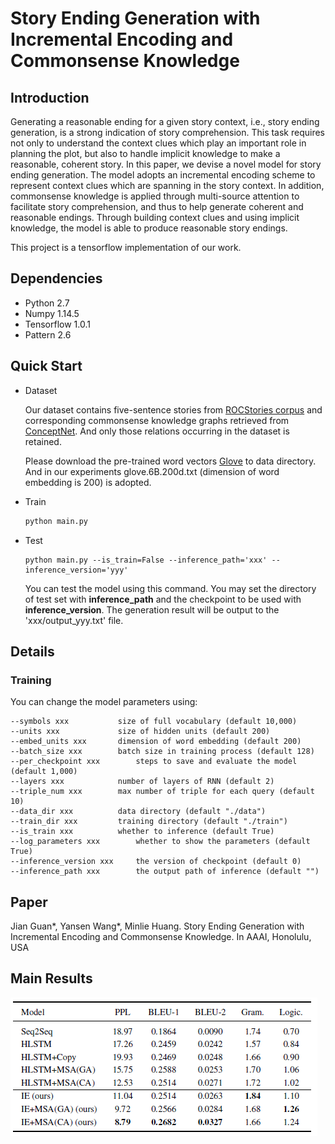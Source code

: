 # Story Ending Generation with Incremental Encoding and Commonsense Knowledge

## Introduction

Generating a reasonable ending for a given story context, i.e., story ending generation, is a strong indication of story comprehension. This task requires not only to understand the context clues which play an important role in planning the plot, but also to handle implicit knowledge to make a reasonable, coherent story. In this paper, we devise a novel model for story ending generation. The model adopts an incremental encoding scheme to represent context clues which are spanning in the story context. In addition, commonsense knowledge is applied through multi-source attention to facilitate story comprehension, and thus to help generate coherent and reasonable endings. Through building context clues and using implicit knowledge, the model is able to produce reasonable story endings.

This project is a tensorflow implementation of our work.

## Dependencies

- Python 2.7
- Numpy 1.14.5
- Tensorflow 1.0.1
- Pattern 2.6

## Quick Start

- Dataset

  Our dataset contains five-sentence stories from [ROCStories corpus](http://cs.rochester.edu/nlp/rocstories/) and corresponding commonsense knowledge graphs retrieved from [ConceptNet](http://www.conceptnet.io/).  And only those relations occurring in the dataset is retained.

  Please download the pre-trained word vectors [Glove](https://nlp.stanford.edu/projects/glove/) to data directory. And in our experiments glove.6B.200d.txt (dimension of word embedding is 200) is adopted.

- Train

  ```python
  python main.py
  ```

- Test

  ```shell
  python main.py --is_train=False --inference_path='xxx' --inference_version='yyy'
  ```

  You can test the model using this command. You may set the directory of test set with **inference_path** and the checkpoint to be used with **inference_version**. The generation result will be output to the 'xxx/output_yyy.txt' file.

## Details

### Training

You can change the model parameters using:

```
--symbols xxx			size of full vocabulary (default 10,000)
--units xxx 			size of hidden units (default 200)
--embed_units xxx		dimension of word embedding (default 200)
--batch_size xxx 		batch size in training process (default 128)
--per_checkpoint xxx		steps to save and evaluate the model (default 1,000)
--layers xxx			number of layers of RNN (default 2)
--triple_num xxx		max number of triple for each query (default 10)
--data_dir xxx			data directory (default "./data")
--train_dir xxx			training directory (default "./train")
--is_train xxx			whether to inference (default True)
--log_parameters xxx		whether to show the parameters (default True)
--inference_version xxx		the version of checkpoint (default 0)
--inference_path xxx		the output path of inference (default "")
```

## Paper

Jian Guan*, Yansen Wang*, Minlie Huang. Story Ending Generation with Incremental Encoding and Commonsense Knowledge. In AAAI, Honolulu, USA

## Main Results

![](result.png)

